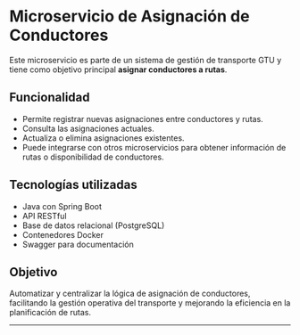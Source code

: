 # Microservicio de Asignación de Conductores

Este microservicio es parte de un sistema de gestión de transporte GTU y tiene como objetivo principal **asignar conductores a rutas**.

## Funcionalidad

- Permite registrar nuevas asignaciones entre conductores y rutas.
- Consulta las asignaciones actuales.
- Actualiza o elimina asignaciones existentes.
- Puede integrarse con otros microservicios para obtener información de rutas o disponibilidad de conductores.

## Tecnologías utilizadas

- Java con Spring Boot
- API RESTful
- Base de datos relacional (PostgreSQL)
- Contenedores Docker
- Swagger para documentación

## Objetivo

Automatizar y centralizar la lógica de asignación de conductores, facilitando la gestión operativa del transporte y mejorando la eficiencia en la planificación de rutas.

---


